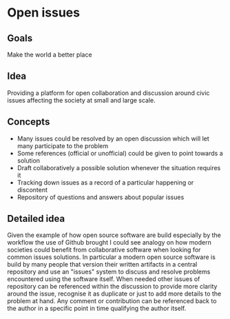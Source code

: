 Open issues
===========

Goals
-----
Make the world a better place

Idea
----

Providing a platform for open collaboration and discussion around civic issues affecting the society at small and large scale.

Concepts
--------

* Many issues could be resolved by an open discussion which will let many participate to the problem
* Some references (official or unofficial) could be given to point towards a solution
* Draft collaboratively a possible solution whenever the situation requires it
* Tracking down issues as a record of a particular happening or discontent
* Repository of questions and answers about popular issues

Detailed idea
-------------

Given the example of how open source software are build especially by the workflow the use of Github brought I could see analogy on how modern societies could benefit from collaborative software when looking for common issues solutions.
In particular a modern open source software is build by many people that version their written artifacts in a central repository and use an "issues" system to discuss and resolve problems encountered using the software itself.
When needed other issues of repository can be referenced within the discussion to provide more clarity around the issue, recognise it as duplicate or just to add more details to the problem at hand.
Any comment or contribution can be referenced back to the author in a specific point in time qualifying the author itself. 